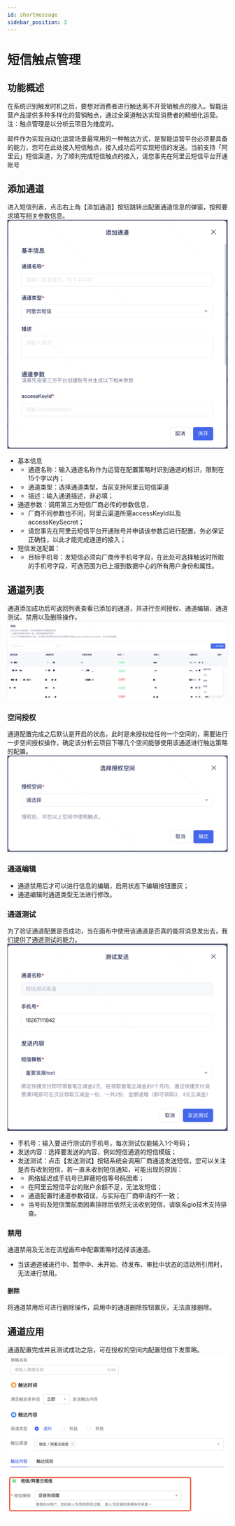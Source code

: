 ```yaml
---
id: shortmessage
sidebar_position: 3
---
```


# 短信触点管理

## 功能概述

在系统识别触发时机之后，要想对消费者进行触达离不开营销触点的接入。智能运营产品提供多种多样化的营销触点，通过全渠道触达实现消费者的精细化运营。注：触点管理是以分析云项目为维度的。

邮件作为实现自动化运营场景最常用的一种触达方式，是智能运营平台必须要具备的能力，您可在此处接入短信触点，接入成功后可实现短信的发送。当前支持「阿里云」短信渠道，为了顺利完成短信触点的接入，请您事先在阿里云短信平台开通账号

## 添加通道
进入短信列表，点击右上角【添加通道】按钮跳转出配置通道信息的弹窗，按照要求填写相关参数信息。
![图 1](/img/ae847297cb322e138641c182e473cdda427799c605eb7f5b1f07641f7060caaa.png)  
- 基本信息
- - 通道名称：输入通道名称作为运营在配置策略时识别通道的标识，限制在15个字以内；
- - 通道类型：选择通道类型，当前支持阿里云短信渠道
- - 描述：输入通道描述，非必填；
- 通道参数：调用第三方短信厂商必传的参数信息，
- - 厂商不同参数也不同，阿里云渠道所需accessKeyId以及accessKeySecret；
- - 请您事先在阿里云短信平台开通账号并申请该参数后进行配置，务必保证正确性，以此才能完成通道的接入；
- 短信发送配置：
- - 目标手机号：发短信必须向厂商传手机号字段，在此处可选择触达时所取的手机号字段，可选范围为已上报到数据中心的所有用户身份和属性。

## 通道列表
通道添加成功后可返回列表查看已添加的通道，并进行空间授权、通道编辑、通道测试、禁用以及删除操作。
![图 2](/img/d2007fb4756b89e8e607f229269431939f7956d597d51486cd00207bb9a0382d.png)  
### 空间授权
通道配置完成之后默认是开启的状态，此时是未授权给任何一个空间的，需要进行一步空间授权操作，确定该分析云项目下哪几个空间能够使用该通道进行触达策略的配置。
![图 3](/img/7c5ab266b47827c70c81ecdcc4a3482edbd93b9c7838d1a5a8836d4e312b26e6.png)  
### 通道编辑
- 通道禁用后才可以进行信息的编辑，启用状态下编辑按钮置灰；
- 通道编辑时通道类型无法进行修改。
### 通道测试
为了验证通道配置是否成功，当在画布中使用该通道是否真的能将消息发出去，我们提供了通道测试的能力。
![图 5](/img/368549042a28a8d1226ca77560097b1e430f1e79859781e7d40c426ac51f6537.png)  
- 手机号：输入要进行测试的手机号，每次测试仅能输入1个号码；
- 发送内容：选择要发送的内容，例如短信通道的短信模版；
- 发送测试：点击【发送测试】按钮系统会调用厂商通道发送短信，您可以关注是否有收到短信，若一直未收到短信通知，可能出现的原因：
- - 网络延迟或手机号已屏蔽短信等号码因素；
- - 在阿里云短信平台的账户余额不足，无法发短信；
- - 通道配置时通道参数错误，与实际在厂商申请的不一致；
- - 当号码及短信策航商因素排除后依然无法收到短信，请联系gio技术支持排查。
### 禁用
通道禁用及无法在流程画布中配置策略时选择该通道。
- 当该通道被进行中、暂停中、未开始、待发布、审批中状态的活动所引用时，无法进行禁用。
#### 删除
将通道禁用后可进行删除操作，启用中的通道删除按钮置灰，无法直接删除。

## 通道应用
通道配置完成并且测试成功之后，可在授权的空间内配置短信下发策略。
![图 1](/img/2b45e3b9e66463f4aaa957d77912ecbee09f2c2e9270d4d624062ebbdd51ab1b.png)  
